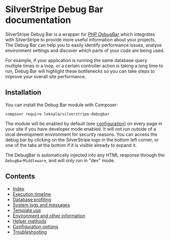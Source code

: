 # SilverStripe Debug Bar documentation

SilverStripe Debug Bar is a wrapper for [PHP DebugBar](http://phpdebugbar.com) which integrates with SilverStripe to provide more useful information about your projects. The Debug Bar can help you to easily identify performance issues, analyse environment settings and discover which parts of your code are being used.

For example, if your application is running the same database query multiple times in a loop, or a certain controller action is taking a long time to run, Debug Bar will highlight these bottlenecks so you can take steps to improve your overall site performance.

## Installation

You can install the Debug Bar module with Composer:

```
composer require lekoala/silverstripe-debugbar
```

The module will be enabled by default (see [configuration](configuration.md)) on every page in your site if you have developer mode enabled. It will not run outside of a local development environment for security reasons. You can access the debug bar by clicking on the SilverStripe logo in the bottom left corner, or one of the tabs at the bottom if it is visible already to expand it.

The DebugBar is automatically injected into any HTML response through the `DebugBarMiddleware`, and will only run in "dev" mode.


## Contents

* [Index](index.md)
* [Execution timeline](timeline.md)
* [Database profiling](database.md)
* [System logs and messages](messages.md)
* [Template use](templates.md)
* [Environment and other information](other.md)
* [Helper methods](helpers.md)
* [Configuration options](configuration.md)
* [Troubleshooting](troubleshooting.md)
